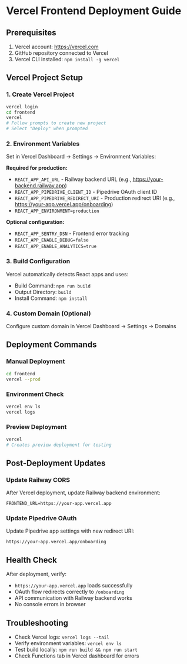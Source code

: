 # Vercel Frontend Deployment Guide

## Prerequisites
1. Vercel account: https://vercel.com
2. GitHub repository connected to Vercel
3. Vercel CLI installed: `npm install -g vercel`

## Vercel Project Setup

### 1. Create Vercel Project
```bash
vercel login
cd frontend
vercel
# Follow prompts to create new project
# Select "Deploy" when prompted
```

### 2. Environment Variables
Set in Vercel Dashboard → Settings → Environment Variables:

**Required for production:**
- `REACT_APP_API_URL` - Railway backend URL (e.g., https://your-backend.railway.app)
- `REACT_APP_PIPEDRIVE_CLIENT_ID` - Pipedrive OAuth client ID
- `REACT_APP_PIPEDRIVE_REDIRECT_URI` - Production redirect URI (e.g., https://your-app.vercel.app/onboarding)
- `REACT_APP_ENVIRONMENT=production`

**Optional configuration:**
- `REACT_APP_SENTRY_DSN` - Frontend error tracking
- `REACT_APP_ENABLE_DEBUG=false`
- `REACT_APP_ENABLE_ANALYTICS=true`

### 3. Build Configuration
Vercel automatically detects React apps and uses:
- Build Command: `npm run build`
- Output Directory: `build`
- Install Command: `npm install`

### 4. Custom Domain (Optional)
Configure custom domain in Vercel Dashboard → Settings → Domains

## Deployment Commands

### Manual Deployment
```bash
cd frontend
vercel --prod
```

### Environment Check
```bash
vercel env ls
vercel logs
```

### Preview Deployment
```bash
vercel
# Creates preview deployment for testing
```

## Post-Deployment Updates

### Update Railway CORS
After Vercel deployment, update Railway backend environment:
```
FRONTEND_URL=https://your-app.vercel.app
```

### Update Pipedrive OAuth
Update Pipedrive app settings with new redirect URI:
```
https://your-app.vercel.app/onboarding
```

## Health Check
After deployment, verify:
- `https://your-app.vercel.app` loads successfully
- OAuth flow redirects correctly to `/onboarding`
- API communication with Railway backend works
- No console errors in browser

## Troubleshooting
- Check Vercel logs: `vercel logs --tail`
- Verify environment variables: `vercel env ls`
- Test build locally: `npm run build && npm run start`
- Check Functions tab in Vercel dashboard for errors